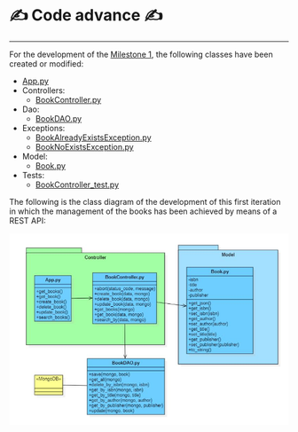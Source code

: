 # ✍️ Code advance ✍️

---

For the development of the [Milestone 1](https://github.com/LuGuDu/BorrowBooks/milestone/2), the following classes have been created or modified:

- [App.py](https://github.com/LuGuDu/BorrowBooks/blob/LuGuDu-milestone1/borrowbooksapp/app.py)
- Controllers:
  - [BookController.py](https://github.com/LuGuDu/BorrowBooks/blob/LuGuDu-milestone1/borrowbooksapp/controllers/BookController.py)
- Dao:
  - [BookDAO.py](https://github.com/LuGuDu/BorrowBooks/blob/LuGuDu-milestone1/borrowbooksapp/dao/BookDAO.py) 
- Exceptions:
  - [BookAlreadyExistsException.py](https://github.com/LuGuDu/BorrowBooks/blob/LuGuDu-milestone1/borrowbooksapp/exceptions/BookAlreadyExistsException.py)
  - [BookNoExistsException.py](https://github.com/LuGuDu/BorrowBooks/blob/LuGuDu-milestone1/borrowbooksapp/exceptions/BookNoExistsException.py)
- Model:
  - [Book.py](https://github.com/LuGuDu/BorrowBooks/blob/LuGuDu-milestone1/borrowbooksapp/model/Book.py)
- Tests:
  - [BookController_test.py](https://github.com/LuGuDu/BorrowBooks/blob/LuGuDu-milestone1/borrowbooksapp/testing/tests/BookController_test.py)
  
  
The following is the class diagram of the development of this first iteration in which the management of the books has been achieved by means of a REST API:

<img src="https://github.com/LuGuDu/BorrowBooks/blob/LuGuDu-milestone1/docs/resources/milestone1diagram.JPG" alt="Class diagram of Milestone 1" style="width:600px;"/>
